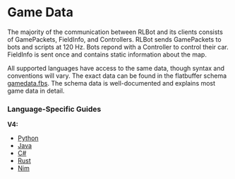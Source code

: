 # Game Data

The majority of the communication between RLBot and its clients consists of GamePackets, FieldInfo, and Controllers.
RLBot sends GamePackets to bots and scripts at 120 Hz. Bots repond with a Controller to control their car.
FieldInfo is sent once and contains static information about the map.

All supported languages have access to the same data, though syntax and conventions will vary.
The exact data can be found in the flatbuffer schema [gamedata.fbs](https://github.com/RLBot/flatbuffers-schema/blob/main/gamedata.fbs).
The schema data is well-documented and explains most game data in detail.

### Language-Specific Guides

**V4:**

- [Python](https://github.com/RLBot/RLBotPythonExample/wiki/Input-and-Output-Data)
- [Java](https://github.com/RLBot/RLBotJavaExample/wiki/Input-and-Output-Data)
- [C#](https://github.com/RLBot/RLBotCSharpExample/wiki/Input-and-Output-Data)
- [Rust](https://docs.rs/rlbot/0.5.0/rlbot/#structs)
- [Nim](https://github.com/RecruitMain707/NimExampleBot/wiki/Data-structure)
